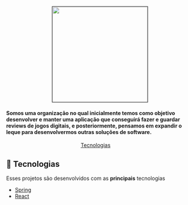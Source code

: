 <h1 align="center">
<img src="https://ik.imagekit.io/27ewoxssse/joystick-judgement-logo_mORYeWKkR.png?updatedAt=1699648937169" border="1" height="256" width="256"> 
  <h4 align="center">
  <p align="left">Somos uma organização no qual inicialmente temos como objetivo desenvolver e manter uma aplicação que conseguirá fazer e guardar reviews de jogos digitais, e posteriormente, pensamos em expandir o leque para desenvolvermos outras soluções de software.</p>
</h4>
</h1>


<p align="center">
  <a href="#rocket-tecnologias">Tecnologias</a>&nbsp;&nbsp;&nbsp;&nbsp;&nbsp;&nbsp;
</p>

## :rocket: Tecnologias

Esses projetos são desenvolvidos com as <b>principais</b> tecnologias

  - [Spring](https://spring.io/)
  - [React](https://react.dev/)
